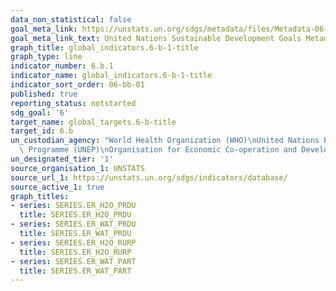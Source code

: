 ```yaml
---
data_non_statistical: false
goal_meta_link: https://unstats.un.org/sdgs/metadata/files/Metadata-06-0B-01.pdf
goal_meta_link_text: United Nations Sustainable Development Goals Metadata (pdf 428kB)
graph_title: global_indicators.6-b-1-title
graph_type: line
indicator_number: 6.b.1
indicator_name: global_indicators.6-b-1-title
indicator_sort_order: 06-bb-01
published: true
reporting_status: notstarted
sdg_goal: '6'
target_name: global_targets.6-b-title
target_id: 6.b
un_custodian_agency: "World Health Organization (WHO)\nUnited Nations Environment\
  \ Programme (UNEP)\nOrganisation for Economic Co-operation and Development (OECD)"
un_designated_tier: '1'
source_organisation_1: UNSTATS
source_url_1: https://unstats.un.org/sdgs/indicators/database/
source_active_1: true
graph_titles:
- series: SERIES.ER_H2O_PRDU
  title: SERIES.ER_H2O_PRDU
- series: SERIES.ER_WAT_PRDU
  title: SERIES.ER_WAT_PRDU
- series: SERIES.ER_H2O_RURP
  title: SERIES.ER_H2O_RURP
- series: SERIES.ER_WAT_PART
  title: SERIES.ER_WAT_PART
---
```

